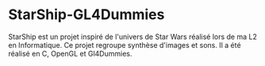 # StarShip-GL4Dummies

StarShip est un projet inspiré de l'univers de Star Wars réalisé lors de ma L2 en Informatique. 
Ce projet regroupe synthèse d'images et sons.
Il a été réalisé en C, OpenGL et Gl4Dummies.
